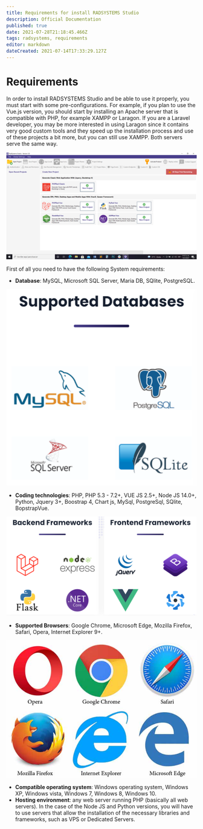 ```yaml
---
title: Requirements for install RADSYSTEMS Studio
description: Official Documentation
published: true
date: 2021-07-28T21:18:45.466Z
tags: radsystems, requirements
editor: markdown
dateCreated: 2021-07-14T17:33:29.127Z
---
```


# Requirements

In order to install RADSYSTEMS Studio and be able to use it properly, you must start with some pre-configurations. For example, if you plan to use the Vue.js version, you should start by installing an Apache server that is compatible with PHP, for example XAMPP or Laragon. If you are a Laravel developer, you may be more interested in using Laragon since it contains very good custom tools and they speed up the installation process and use of these projects a bit more, but you can still use XAMPP. Both servers serve the same way.

![](/pages/radsystem_studio.png)

First of all you need to have the following System requirements:

-   **Database**: MySQL, Microsoft SQL Server, Maria DB, SQlite, PostgreSQL.

![](/pages/requeriments/supported_databases.png)

-   **Coding technologies**: PHP, PHP 5.3 - 7.2+, VUE JS 2.5+, Node JS 14.0+, Python, Jquery 3+, Boostrap 4, Chart js, MySql, PostgreSql, SQlite, BopstrapVue.

![](/pages/requeriments/codificacion.png)

-   **Supported Browsers**: Google Chrome, Microsoft Edge, Mozilla Firefox, Safari, Opera, Internet Explorer 9+.

![](/pages/requeriments/navegador-de-internet.jpg)

-   **Compatible operating system**: Windows operating system, Windows XP, Windows vista, Windows 7, Windows 8, Windows 10.
-   **Hosting environment**: any web server running PHP (basically all web servers). In the case of the Node JS and Python versions, you will have to use servers that allow the installation of the necessary libraries and frameworks, such as VPS or Dedicated Servers.